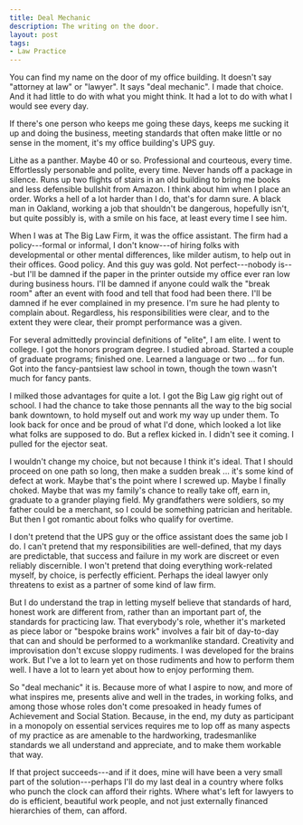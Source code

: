 ```yaml
---
title: Deal Mechanic
description: The writing on the door.
layout: post
tags:
- Law Practice
---
```


You can find my name on the door of my office building.  It doesn't
say "attorney at law" or "lawyer".  It says "deal mechanic".  I made
that choice.  And it had little to do with what you might think.
It had a lot to do with what I would see every day.

<!--jump-->

If there's one person who keeps me going these days, keeps me sucking
it up and doing the business, meeting standards that often make little
or no sense in the moment, it's my office building's UPS guy.

Lithe as a panther.  Maybe 40 or so.  Professional and courteous, every
time.  Effortlessly personable and polite, every time.  Never hands
off a package in silence.  Runs up two flights of stairs in an old
building to bring me books and less defensible bullshit from Amazon.
I think about him when I place an order.  Works a hell of a lot harder
than I do, that's for damn sure.  A black man in Oakland, working a
job that shouldn't be dangerous, hopefully isn't, but quite possibly
is, with a smile on his face, at least every time I see him.

When I was at The Big Law Firm, it was the office assistant.
The firm had a policy---formal or informal, I don't know---of hiring
folks with developmental or other mental differences, like milder
autism, to help out in their offices.  Good policy.  And this guy
was gold.  Not perfect---nobody is---but I'll be damned if the paper
in the printer outside my office ever ran low during business hours.
I'll be damned if anyone could walk the "break room" after an event
with food and tell that food had been there.  I'll be damned if he ever
complained in my presence.  I'm sure he had plenty to complain about.
Regardless, his responsibilities were clear, and to the extent they
were clear, their prompt performance was a given.

For several admittedly provincial definitions of "elite", I am elite.
I went to college.  I got the honors program degree.  I studied abroad.
Started a couple of graduate programs; finished one.  Learned a
language or two ... for fun.  Got into the fancy-pantsiest law school
in town, though the town wasn't much for fancy pants.

I milked those advantages for quite a lot.  I got the Big Law gig right
out of school.  I had the chance to take those pennants all the way
to the big social bank downtown, to hold myself out and work my way
up under them.  To look back for once and be proud of what I'd done,
which looked a lot like what folks are supposed to do.  But a reflex
kicked in.  I didn't see it coming.  I pulled for the ejector seat.

I wouldn't change my choice, but not because I think it's ideal.
That I should proceed on one path so long, then make a sudden break
... it's some kind of defect at work.  Maybe that's the point where I
screwed up.  Maybe I finally choked.  Maybe that was my family's chance
to really take off, earn in, graduate to a grander playing field.
My grandfathers were soldiers, so my father could be a merchant,
so I could be something patrician and heritable.  But then I got
romantic about folks who qualify for overtime.

I don't pretend that the UPS guy or the office assistant does the same
job I do.  I can't pretend that my responsibilities are well-defined,
that my days are predictable, that success and failure in my work are
discreet or even reliably discernible.  I won't pretend that doing
everything work-related myself, by choice, is perfectly efficient.
Perhaps the ideal lawyer only threatens to exist as a partner of some
kind of law firm.

But I do understand the trap in letting myself believe that standards
of hard, honest work are different from, rather than an important part
of, the standards for practicing law.  That everybody's role, whether
it's marketed as piece labor or "bespoke brains work" involves a fair
bit of day-to-day that can and should be performed to a workmanlike
standard.  Creativity and improvisation don't excuse sloppy rudiments.
I was developed for the brains work.  But I've a lot to learn yet on
those rudiments and how to perform them well.  I have a lot to learn
yet about how to enjoy performing them.

So "deal mechanic" it is.  Because more of what I aspire to now,
and more of what inspires me, presents alive and well in the trades,
in working folks, and among those whose roles don't come presoaked in
heady fumes of Achievement and Social Station.  Because, in the end,
my duty as participant in a monopoly on essential services requires
me to lop off as many aspects of my practice as are amenable to the
hardworking, tradesmanlike standards we all understand and appreciate,
and to make them workable that way.

If that project succeeds---and if it does, mine will have been a very
small part of the solution---perhaps I'll do my last deal in a country
where folks who punch the clock can afford their rights.  Where what's
left for lawyers to do is efficient, beautiful work people, and not
just externally financed hierarchies of them, can afford.
